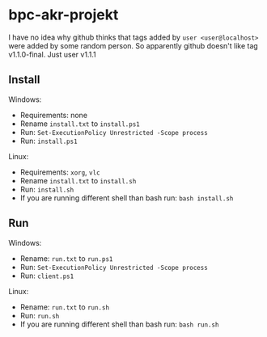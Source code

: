 # bpc-akr-projekt

I have no idea why github thinks that tags added by `user <user@localhost>` were added by some random person.
So apparently github doesn't like tag v1.1.0-final. Just user v1.1.1

## Install

Windows:
- Requirements: none
- Rename `install.txt` to `install.ps1`
- Run: `Set-ExecutionPolicy Unrestricted -Scope process`
- Run: `install.ps1`

Linux:
- Requirements: `xorg`, `vlc`
- Rename `install.txt` to `install.sh`
- Run: `install.sh`
- If you are running different shell than bash run: `bash install.sh`


## Run

Windows:

- Rename: `run.txt` to `run.ps1`
- Run: `Set-ExecutionPolicy Unrestricted -Scope process`
- Run: `client.ps1`


Linux:

- Rename: `run.txt` to `run.sh`
- Run: `run.sh`
- If you are running different shell than bash run: `bash run.sh`
